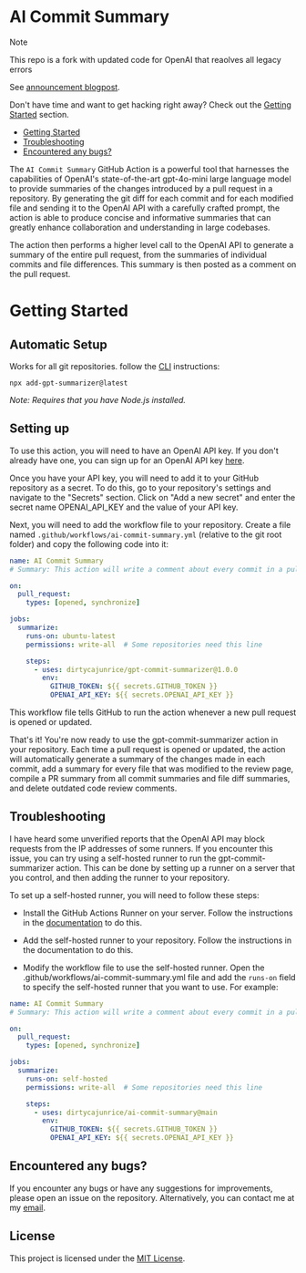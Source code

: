 # AI Commit Summary

> [!NOTE]
> This repo is a fork with updated code for OpenAI that reaolves all legacy errors
>  
See [announcement blogpost](https://medium.com/@knaan.harpaz/leverage-openais-language-model-for-automated-commit-summaries-8181cef30375?source=friends_link&sk=b71a6799548f52274d2d0888e9bfd97e).

Don't have time and want to get hacking right away? Check out the [Getting Started](#getting-started) section.

* [Getting Started](#getting-started)
* [Troubleshooting](#troubleshooting)
* [Encountered any bugs?](#encountered-any-bugs)

The `AI Commit Summary` GitHub Action is a powerful tool that harnesses the capabilities of OpenAI's state-of-the-art gpt-4o-mini large language model to provide summaries of the changes introduced by a pull request in a repository. By generating the git diff for each commit and for each modified file and sending it to the OpenAI API with a carefully crafted prompt, the action is able to produce concise and informative summaries that can greatly enhance collaboration and understanding in large codebases.

The action then performs a higher level call to the OpenAI API to generate a summary of the entire pull request, from the summaries of individual commits and file differences. This summary is then posted as a comment on the pull request.

# Getting Started

## Automatic Setup

Works for all git repositories. follow the [CLI][cli] instructions:

```shell
npx add-gpt-summarizer@latest
```

_Note: Requires that you have Node.js installed._

## Setting up

To use this action, you will need to have an OpenAI API key. If you don't already have one, you can sign up for an OpenAI API key [here](https://beta.openai.com/docs/quickstart).

Once you have your API key, you will need to add it to your GitHub repository as a secret. To do this, go to your repository's settings and navigate to the "Secrets" section. Click on "Add a new secret" and enter the secret name OPENAI_API_KEY and the value of your API key.

Next, you will need to add the workflow file to your repository. Create a file named `.github/workflows/ai-commit-summary.yml` (relative to the git root folder) and copy the following code into it:

```yaml
name: AI Commit Summary
# Summary: This action will write a comment about every commit in a pull request, as well as generate a summary for every file that was modified and add it to the review page, compile a PR summary from all commit summaries and file diff summaries, and delete outdated code review comments

on:
  pull_request:
    types: [opened, synchronize]

jobs:
  summarize:
    runs-on: ubuntu-latest
    permissions: write-all  # Some repositories need this line

    steps:
      - uses: dirtycajunrice/gpt-commit-summarizer@1.0.0
        env:
          GITHUB_TOKEN: ${{ secrets.GITHUB_TOKEN }}
          OPENAI_API_KEY: ${{ secrets.OPENAI_API_KEY }}
```

This workflow file tells GitHub to run the action whenever a new pull request is opened or updated.

That's it! You're now ready to use the gpt-commit-summarizer action in your repository. Each time a pull request is opened or updated, the action will automatically generate a summary of the changes made in each commit, add a summary for every file that was modified to the review page, compile a PR summary from all commit summaries and file diff summaries, and delete outdated code review comments.

## Troubleshooting

I have heard some unverified reports that the OpenAI API may block requests from the IP addresses of some runners. If you encounter this issue, you can try using a self-hosted runner to run the gpt-commit-summarizer action. This can be done by setting up a runner on a server that you control, and then adding the runner to your repository.

To set up a self-hosted runner, you will need to follow these steps:

* Install the GitHub Actions Runner on your server. Follow the instructions in the [documentation](https://docs.github.com/en/actions/hosting-your-own-runners/adding-self-hosted-runners) to do this.

* Add the self-hosted runner to your repository. Follow the instructions in the documentation to do this.

* Modify the workflow file to use the self-hosted runner. Open the .github/workflows/ai-commit-summary.yml file and add the `runs-on` field to specify the self-hosted runner that you want to use. For example:

```yaml
name: AI Commit Summary
# Summary: This action will write a comment about every commit in a pull request, as well as generate a summary for every file that was modified and add it to the review page, compile a PR summary from all commit summaries and file diff summaries, and delete outdated code review comments

on:
  pull_request:
    types: [opened, synchronize]

jobs:
  summarize:
    runs-on: self-hosted
    permissions: write-all  # Some repositories need this line

    steps:
      - uses: dirtycajunrice/ai-commit-summary@main
        env:
          GITHUB_TOKEN: ${{ secrets.GITHUB_TOKEN }}
          OPENAI_API_KEY: ${{ secrets.OPENAI_API_KEY }}
```

## Encountered any bugs?

If you encounter any bugs or have any suggestions for improvements, please open an issue on the repository. Alternatively, you can contact me at my [email](mailto:knaan.harpaz@gmail.com).

## License

This project is licensed under the [MIT License](./LICENSE).

[cli]: https://github.com/soof-golan/add-gpt-summarizer

